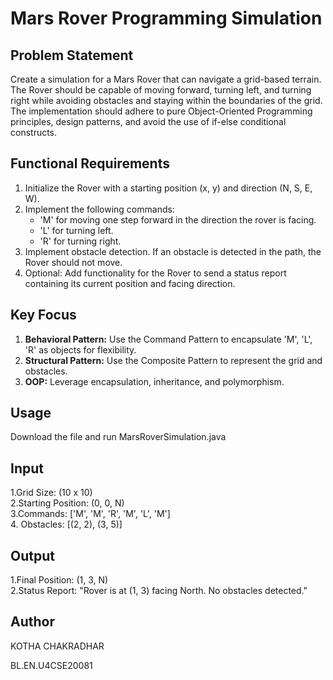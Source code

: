 # Mars Rover Programming Simulation

## Problem Statement
Create a simulation for a Mars Rover that can navigate a grid-based terrain. The Rover should be capable of moving forward, turning left, and turning right while avoiding obstacles and staying within the boundaries of the grid. The implementation should adhere to pure Object-Oriented Programming principles, design patterns, and avoid the use of if-else conditional constructs.

## Functional Requirements
1. Initialize the Rover with a starting position (x, y) and direction (N, S, E, W).
2. Implement the following commands:
    - 'M' for moving one step forward in the direction the rover is facing.
    - 'L' for turning left.
    - 'R' for turning right.
3. Implement obstacle detection. If an obstacle is detected in the path, the Rover should not move.
4. Optional: Add functionality for the Rover to send a status report containing its current position and facing direction.

## Key Focus
1. **Behavioral Pattern:** Use the Command Pattern to encapsulate 'M', 'L', 'R' as objects for flexibility.
2. **Structural Pattern:** Use the Composite Pattern to represent the grid and obstacles.
3. **OOP:** Leverage encapsulation, inheritance, and polymorphism.

## Usage
Download the file and run MarsRoverSimulation.java

## Input
1.Grid Size: (10 x 10)  
2.Starting Position: (0, 0, N)  
3.Commands: ['M', 'M', 'R', 'M', 'L', 'M']  
4. Obstacles: [(2, 2), (3, 5)]

## Output
1.Final Position: (1, 3, N)  
2.Status Report: "Rover is at (1, 3) facing North. No obstacles detected."

## Author
KOTHA CHAKRADHAR

BL.EN.U4CSE20081

